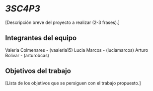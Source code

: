 # ***3SC4P3***

[Descripción breve del proyecto a realizar (2-3 frases).]

## Integrantes del equipo

Valeria Colmenares - (vaaleria15)
Lucia Marcos - (luciamarcos)
Arturo Bolivar - (arturobcas)

## Objetivos del trabajo

[Lista de los objetivos que se persiguen con el trabajo propuesto.]
